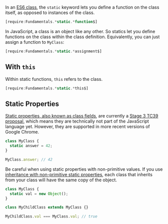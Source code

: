 In an [ES6 class](/tutorials/fundamentals/class), the `static` keyword lets you
define a function on the class itself, as opposed to instances of the class.

```javascript
[require:Fundamentals.*static.*function$]
```

In JavaScript, a class is an object like any other. So statics let you define
functions on the class within the class definition. Equivalently, you can
just assign a function to `MyClass`:

```javascript
[require:Fundamentals.*static.*assignment$]
```

With `this`
-----------

Within static functions, `this` refers to the class.

```javascript
[require:Fundamentals.*static.*this$]
```

Static Properties
-----------------

[Static properties, also known as class fields](https://developer.mozilla.org/en-US/docs/Web/JavaScript/Reference/Classes/Class_fields), are currently a [Stage 3 TC39 proposal](https://github.com/tc39/proposals#stage-3), which means they are technically not part of the JavaScript language yet. However, they are supported in more recent versions
of Google Chrome.

```javascript
class MyClass {
  static answer = 42;
}

MyClass.answer; // 42
```

Be careful when using static properties with non-primitive values. If you use
[inheritance with non-primitive static properties](https://thecodebarbarian.com/static-properties-in-javascript-with-inheritance), each class that inherits from
your class will have the same copy of the object.

```javascript
class MyClass {
  static val = new Object();
}

class MyChildClass extends MyClass {}

MyChildClass.val === MyClass.val; // true
```